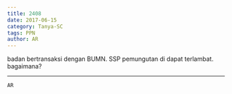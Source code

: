 ```yaml
---
title: 2408
date: 2017-06-15
category: Tanya-SC
tags: PPN
author: AR
---
```


badan bertransaksi dengan BUMN. SSP pemungutan di dapat terlambat. bagaimana?

---



`AR`
